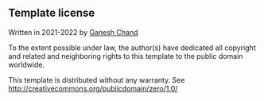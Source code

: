 Template license
----------------
Written in 2021-2022 by [Ganesh Chand](https://www.linkedin.com/in/chandganesh/)

To the extent possible under law, the author(s) have dedicated all copyright and related and neighboring rights to this template to the public domain worldwide.

This template is distributed without any warranty. See <http://creativecommons.org/publicdomain/zero/1.0/>
